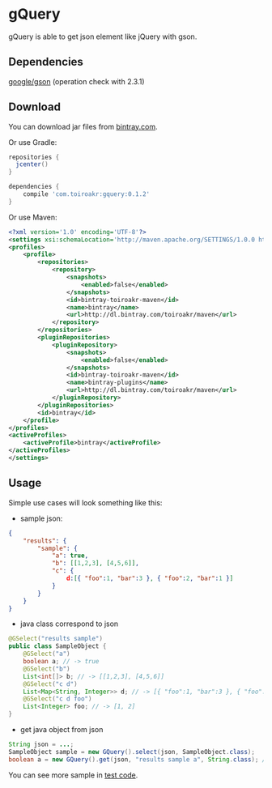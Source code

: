 # gQuery
gQuery is able to get json element like jQuery with gson.

## Dependencies
[google/gson][1] (operation check with 2.3.1)

## Download
You can download jar files from [bintray.com][2].

Or use Gradle:
```groovy
repositories {
  jcenter()
}

dependencies {
    compile 'com.toiroakr:gquery:0.1.2'
}
```

Or use Maven:
```xml
<?xml version='1.0' encoding='UTF-8'?>
<settings xsi:schemaLocation='http://maven.apache.org/SETTINGS/1.0.0 http://maven.apache.org/xsd/settings-1.0.0.xsd' xmlns='http://maven.apache.org/SETTINGS/1.0.0' xmlns:xsi='http://www.w3.org/2001/XMLSchema-instance'>
<profiles>
	<profile>
		<repositories>
			<repository>
				<snapshots>
					<enabled>false</enabled>
				</snapshots>
				<id>bintray-toiroakr-maven</id>
				<name>bintray</name>
				<url>http://dl.bintray.com/toiroakr/maven</url>
			</repository>
		</repositories>
		<pluginRepositories>
			<pluginRepository>
				<snapshots>
					<enabled>false</enabled>
				</snapshots>
				<id>bintray-toiroakr-maven</id>
				<name>bintray-plugins</name>
				<url>http://dl.bintray.com/toiroakr/maven</url>
			</pluginRepository>
		</pluginRepositories>
		<id>bintray</id>
	</profile>
</profiles>
<activeProfiles>
	<activeProfile>bintray</activeProfile>
</activeProfiles>
</settings>
```


## Usage
Simple use cases will look something like this:


* sample json:
```json:sample.json
{
	"results": {
		"sample": {
			"a": true,
			"b": [[1,2,3], [4,5,6]],
			"c": {
          		d:[{ "foo":1, "bar":3 }, { "foo":2, "bar":1 }]
            }
		}
	}
}
```

* java class correspond to json
```java
@GSelect("results sample")
public class SampleObject {
	@GSelect("a")
    boolean a; // -> true
	@GSelect("b")
    List<int[]> b; // -> [[1,2,3], [4,5,6]]
	@GSelect("c d")
    List<Map<String, Integer>> d; // -> [{ "foo":1, "bar":3 }, { "foo":2, "bar":1 }]
	@GSelect("c d foo")
    List<Integer> foo; // -> [1, 2]
}
```
* get java object from json
```java
String json = ...;
SampleObject sample = new GQuery().select(json, SampleObject.class);
boolean a = new GQuery().get(json, "results sample a", String.class); // -> true
```

You can see more sample in [test code][3].

[1]: https://github.com/google/gson
[2]: https://bintray.com/toiroakr/maven/gQuery/view
[3]: https://github.com/toiroakr/gQuery/tree/master/src/test/java/com/toiroakr/gquery

